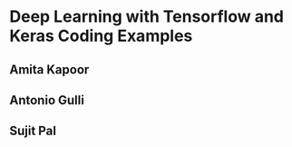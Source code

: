 # Deep Learning with Tensorflow and Keras Coding Examples

## Amita Kapoor
## Antonio Gulli
## Sujit Pal
